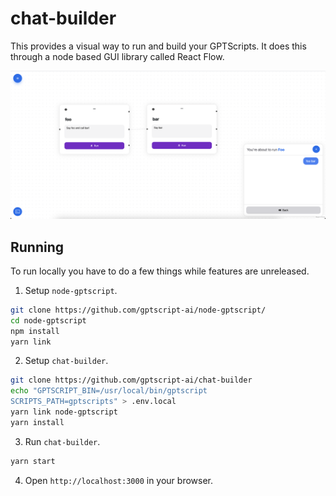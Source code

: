 # chat-builder 
This provides a visual way to run and build your GPTScripts. It does this through a node based GUI library called React Flow.

![Chat Image](assets/chat.png)

## Running
To run locally you have to do a few things while features are unreleased.

1. Setup `node-gptscript`.

```bash
git clone https://github.com/gptscript-ai/node-gptscript/
cd node-gptscript
npm install
yarn link
```

2. Setup `chat-builder`.

```bash
git clone https://github.com/gptscript-ai/chat-builder
echo "GPTSCRIPT_BIN=/usr/local/bin/gptscript
SCRIPTS_PATH=gptscripts" > .env.local
yarn link node-gptscript
yarn install
```

3. Run `chat-builder`.

```bash
yarn start
```

4. Open `http://localhost:3000` in your browser.